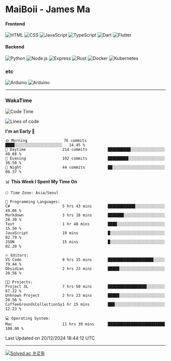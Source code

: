 # MaiBoii - James Ma

#### Frontend
![HTML](https://img.shields.io/badge/-HTML-E34F26?style=flat-square&logo=html5&logoColor=white)
![CSS](https://img.shields.io/badge/-CSS-1572B6?style=flat-square&logo=css3)
![JavaScript](https://img.shields.io/badge/-JavaScript-F7DF1E?style=flat-square&logo=javascript&logoColor=black)
![TypeScript](https://img.shields.io/badge/-TypeScript-02569B?style=flat-square&logo=typescript&logoColor=white)
![Dart](https://img.shields.io/badge/-Dart-0175C2?style=flat-square&logo=dart)
![Flutter](https://img.shields.io/badge/-Flutter-02569B?style=flat-square&logo=flutter)


#### Backend
![Python](https://img.shields.io/badge/-Python-3776AB?style=flat-square&logo=python&logoColor=white)
![Node.js](https://img.shields.io/badge/-Node.js-339933?style=flat-square&logo=node.js&logoColor=white)
![Express](https://img.shields.io/badge/-Express-339933?style=flat-square&logo=express&logoColor=white)
![Rust](https://img.shields.io/badge/-Rust-000000?style=flat-square&logo=rust&logoColor=white)
![Docker](https://img.shields.io/badge/-Docker-2496ED?style=flat-square&logo=docker&logoColor=white)
![Kubernetes](https://img.shields.io/badge/-Kubernetes-326CE5?style=flat-square&logo=kubernetes&logoColor=white)


### etc
![Arduino](https://img.shields.io/badge/-Arduino-00878F?style=flat-square&logo=arduino&logoColor=white)
![Arduino](https://img.shields.io/badge/-Unity-232326?style=flat-square&logo=unity&logoColor=white)

---
### WakaTime
<!--START_SECTION:waka-->
![Code Time](http://img.shields.io/badge/Code%20Time-976%20hrs%2024%20mins-blue)

![Lines of code](https://img.shields.io/badge/From%20Hello%20World%20I%27ve%20Written-1.8%20million%20lines%20of%20code-blue)

**I'm an Early 🐤** 

```text
🌞 Morning                76 commits          ████░░░░░░░░░░░░░░░░░░░░░   14.45 % 
🌆 Daytime                214 commits         ██████████░░░░░░░░░░░░░░░   40.68 % 
🌃 Evening                192 commits         █████████░░░░░░░░░░░░░░░░   36.50 % 
🌙 Night                  44 commits          ██░░░░░░░░░░░░░░░░░░░░░░░   08.37 % 
```


📊 **This Week I Spent My Time On** 

```text
🕑︎ Time Zone: Asia/Seoul

💬 Programming Languages: 
C#                       5 hrs 43 mins       ████████████░░░░░░░░░░░░░   49.06 % 
Markdown                 3 hrs 18 mins       ███████░░░░░░░░░░░░░░░░░░   28.30 % 
Text                     1 hr 48 mins        ████░░░░░░░░░░░░░░░░░░░░░   15.50 % 
JavaScript               19 mins             █░░░░░░░░░░░░░░░░░░░░░░░░   02.79 % 
JSON                     15 mins             █░░░░░░░░░░░░░░░░░░░░░░░░   02.20 % 

🔥 Editors: 
VS Code                  9 hrs 15 mins       ████████████████████░░░░░   79.44 % 
Obsidian                 2 hrs 23 mins       █████░░░░░░░░░░░░░░░░░░░░   20.56 % 

🐱‍💻 Projects: 
Project 3L               7 hrs 50 mins       █████████████████░░░░░░░░   67.22 % 
Unknown Project          2 hrs 23 mins       █████░░░░░░░░░░░░░░░░░░░░   20.56 % 
CoffeeGroundsCollectionSy1 hr 25 mins        ███░░░░░░░░░░░░░░░░░░░░░░   12.23 % 

💻 Operating System: 
Mac                      11 hrs 39 mins      █████████████████████████   100.00 % 
```


 Last Updated on 20/12/2024 18:44:12 UTC
<!--END_SECTION:waka-->
---
[![Solved.ac
프로필](http://mazassumnida.wtf/api/v2/generate_badge?boj=msu2020)](https://solved.ac/msu2020)
